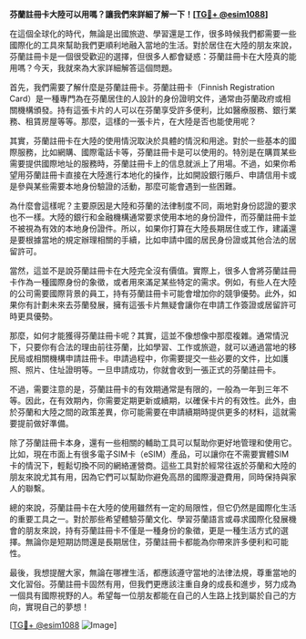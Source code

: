 **芬蘭註冊卡大陸可以用嗎？讓我們來詳細了解一下！[[TG💪+ @esim1088](https://t.me/s/esim1088)]**

在這個全球化的時代，無論是出國旅遊、學習還是工作，很多時候我們都需要一些國際化的工具來幫助我們更順利地融入當地的生活。對於居住在大陸的朋友來說，芬蘭註冊卡是一個很受歡迎的選擇，但很多人都會疑惑：芬蘭註冊卡在大陸真的能用嗎？今天，我就來為大家詳細解答這個問題。

首先，我們需要了解什麼是芬蘭註冊卡。芬蘭註冊卡（Finnish Registration Card）是一種專門為在芬蘭居住的人設計的身份證明文件，通常由芬蘭政府或相關機構頒發。持有這張卡片的人可以在芬蘭享受許多便利，比如醫療服務、銀行業務、租賃房屋等等。那麼，這樣的一張卡片，在大陸是否也能使用呢？

其實，芬蘭註冊卡在大陸的使用情況取決於具體的情況和用途。對於一些基本的國際服務，比如網購、國際電話卡等，芬蘭註冊卡是可以使用的。特別是在購買某些需要提供國際地址的服務時，芬蘭註冊卡上的信息就派上了用場。不過，如果你希望用芬蘭註冊卡直接在大陸進行本地化的操作，比如開設銀行賬戶、申請信用卡或是參與某些需要本地身份驗證的活動，那麼可能會遇到一些困難。

為什麼會這樣呢？主要原因是大陸和芬蘭的法律制度不同，兩地對身份認證的要求也不一樣。大陸的銀行和金融機構通常要求使用本地的身份證件，而芬蘭註冊卡並不被視為有效的本地身份證件。所以，如果你打算在大陸長期居住或工作，建議還是要根據當地的規定辦理相關的手續，比如申請中國的居民身份證或其他合法的居留許可。

當然，這並不是說芬蘭註冊卡在大陸完全沒有價值。實際上，很多人會將芬蘭註冊卡作為一種國際身份的象徵，或者用來滿足某些特定的需求。例如，有些人在大陸的公司需要國際背景的員工，持有芬蘭註冊卡可能會增加你的競爭優勢。此外，如果你有計劃未來去芬蘭發展，擁有這張卡片無疑會讓你在申請工作簽證或居留許可時更具優勢。

那麼，如何才能獲得芬蘭註冊卡呢？其實，這並不像想像中那麼複雜。通常情況下，只要你有合法的理由前往芬蘭，比如學習、工作或旅遊，就可以通過當地的移民局或相關機構申請註冊卡。申請過程中，你需要提交一些必要的文件，比如護照、照片、住址證明等。一旦申請成功，你就會收到一張正式的芬蘭註冊卡。

不過，需要注意的是，芬蘭註冊卡的有效期通常是有限的，一般為一年到三年不等。因此，在有效期內，你需要定期更新或續期，以確保卡片的有效性。此外，由於芬蘭和大陸之間的政策差異，你可能需要在申請續期時提供更多的材料，這就需要提前做好準備。

除了芬蘭註冊卡本身，還有一些相關的輔助工具可以幫助你更好地管理和使用它。比如，現在市面上有很多電子SIM卡（eSIM）產品，可以讓你在不需要實體SIM卡的情況下，輕鬆切換不同的網絡運營商。這些工具對於經常往返於芬蘭和大陸的朋友來說尤其有用，因為它們可以幫助你避免高昂的國際漫遊費用，同時保持與家人的聯繫。

總的來說，芬蘭註冊卡在大陸的使用雖然有一定的局限性，但它仍然是國際化生活的重要工具之一。對於那些希望體驗芬蘭文化、學習芬蘭語言或尋求國際化發展機會的朋友來說，持有芬蘭註冊卡不僅是一種身份的象徵，更是一種生活方式的選擇。無論你是短期訪問還是長期居住，芬蘭註冊卡都能為你帶來許多便利和可能性。

最後，我想提醒大家，無論在哪裡生活，都應該遵守當地的法律法規，尊重當地的文化習俗。芬蘭註冊卡固然有用，但我們更應該注重自身的成長和進步，努力成為一個具有國際視野的人。希望每一位朋友都能在自己的人生路上找到屬於自己的方向，實現自己的夢想！

[[TG💪+ @esim1088](https://t.me/s/esim1088) ![Image](https://i.postimg.cc/4NQfJmqS/Snipaste-2025-05-13-00-14-12.png)]